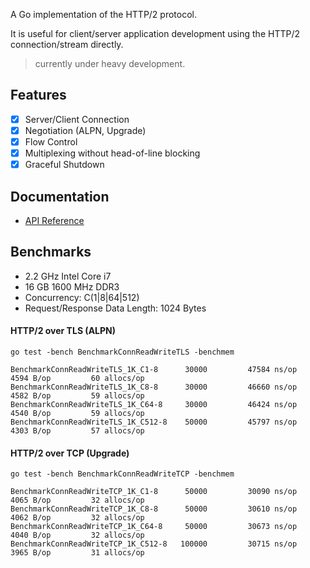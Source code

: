 
A Go implementation of the HTTP/2 protocol.

It is useful for client/server application development using the HTTP/2 connection/stream directly.

> currently under heavy development.

## Features

- [x] Server/Client Connection
- [x] Negotiation (ALPN, Upgrade)
- [x] Flow Control
- [x] Multiplexing without head-of-line blocking
- [x] Graceful Shutdown

## Documentation
- [API Reference](https://godoc.org/github.com/nekolunar/http2)

## Benchmarks

- 2.2 GHz Intel Core i7
- 16 GB 1600 MHz DDR3
- Concurrency: C(1|8|64|512)
- Request/Response Data Length: 1024 Bytes

#### HTTP/2 over TLS (ALPN)

    go test -bench BenchmarkConnReadWriteTLS -benchmem

    BenchmarkConnReadWriteTLS_1K_C1-8      30000         47584 ns/op        4594 B/op         60 allocs/op
    BenchmarkConnReadWriteTLS_1K_C8-8      30000         46660 ns/op        4582 B/op         59 allocs/op
    BenchmarkConnReadWriteTLS_1K_C64-8     30000         46424 ns/op        4540 B/op         59 allocs/op
    BenchmarkConnReadWriteTLS_1K_C512-8    50000         45797 ns/op        4303 B/op         57 allocs/op

#### HTTP/2 over TCP (Upgrade)

    go test -bench BenchmarkConnReadWriteTCP -benchmem

    BenchmarkConnReadWriteTCP_1K_C1-8      50000         30090 ns/op        4065 B/op         32 allocs/op
    BenchmarkConnReadWriteTCP_1K_C8-8      50000         30610 ns/op        4062 B/op         32 allocs/op
    BenchmarkConnReadWriteTCP_1K_C64-8     50000         30673 ns/op        4040 B/op         32 allocs/op
    BenchmarkConnReadWriteTCP_1K_C512-8   100000         30715 ns/op        3965 B/op         31 allocs/op

